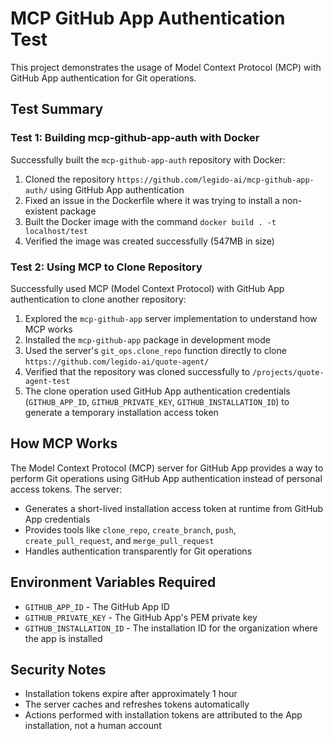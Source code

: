 # MCP GitHub App Authentication Test

This project demonstrates the usage of Model Context Protocol (MCP) with GitHub App authentication for Git operations.

## Test Summary

### Test 1: Building mcp-github-app-auth with Docker

Successfully built the `mcp-github-app-auth` repository with Docker:
1. Cloned the repository `https://github.com/legido-ai/mcp-github-app-auth/` using GitHub App authentication
2. Fixed an issue in the Dockerfile where it was trying to install a non-existent package
3. Built the Docker image with the command `docker build . -t localhost/test`
4. Verified the image was created successfully (547MB in size)

### Test 2: Using MCP to Clone Repository

Successfully used MCP (Model Context Protocol) with GitHub App authentication to clone another repository:
1. Explored the `mcp-github-app` server implementation to understand how MCP works
2. Installed the `mcp-github-app` package in development mode
3. Used the server's `git_ops.clone_repo` function directly to clone `https://github.com/legido-ai/quote-agent/` 
4. Verified that the repository was cloned successfully to `/projects/quote-agent-test`
5. The clone operation used GitHub App authentication credentials (`GITHUB_APP_ID`, `GITHUB_PRIVATE_KEY`, `GITHUB_INSTALLATION_ID`) to generate a temporary installation access token

## How MCP Works

The Model Context Protocol (MCP) server for GitHub App provides a way to perform Git operations using GitHub App authentication instead of personal access tokens. The server:

- Generates a short-lived installation access token at runtime from GitHub App credentials
- Provides tools like `clone_repo`, `create_branch`, `push`, `create_pull_request`, and `merge_pull_request`
- Handles authentication transparently for Git operations

## Environment Variables Required

- `GITHUB_APP_ID` - The GitHub App ID
- `GITHUB_PRIVATE_KEY` - The GitHub App's PEM private key
- `GITHUB_INSTALLATION_ID` - The installation ID for the organization where the app is installed

## Security Notes

- Installation tokens expire after approximately 1 hour
- The server caches and refreshes tokens automatically
- Actions performed with installation tokens are attributed to the App installation, not a human account